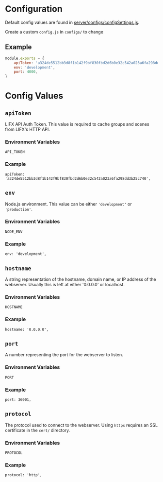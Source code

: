 # Configuration
Default config values are found in [server/configs/configSettings.js](server/configs/configSettings.js).

Create a custom `config.js` in `configs/` to change 


## Example
```js
module.exports = {
	apiToken: 'a324de5512bb3d8f1b142f9bf830fbd2d6b0e32c542a023a6fa298dd3b25c740',
	env: 'development',
	port: 4000,
}
```


# Config Values


## `apiToken`
LIFX API Auth Token. This value is required to cache groups and scenes from LIFX's HTTP API.


### Environment Variables
`API_TOKEN`

### Example
```
apiToken: 'a324de5512bb3d8f1b142f9bf830fbd2d6b0e32c542a023a6fa298dd3b25c740',
```


## `env`
Node.js environment. This value can be either `'development'` or `'production'`.

### Environment Variables
`NODE_ENV`

### Example
```
env: 'development',
```


## `hostname`
A string representation of the hostname, domain name, or IP address of the webserver. Usually this is left at either '0.0.0.0' or localhost.

### Environment Variables
`HOSTNAME`

### Example
```
hostname: '0.0.0.0',
```


## `port`
A number representing the port for the webserver to listen.

### Environment Variables
`PORT`

### Example
```
port: 36001,
```


## `protocol`
The protocol used to connect to the webserver. Using `https` requires an SSL certificate in the `cert/` directory.

### Environment Variables
`PROTOCOL`

### Example
```
protocol: 'http',
```
